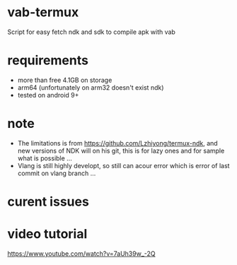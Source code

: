 # vab-termux
Script for easy fetch ndk and sdk to compile apk with vab
# requirements
- more than free 4.1GB on storage 
- arm64 (unfortunately on arm32 doesn't exist ndk)
- tested on android 9+

# note
- The limitations is from https://github.com/Lzhiyong/termux-ndk, and new versions of NDK will on his git, this is for lazy ones and for sample what is possible ...
- Vlang is still highly developt, so still can acour error which is error of last commit on vlang branch ...

# curent issues

# video tutorial
https://www.youtube.com/watch?v=7aUh39w_-2Q
